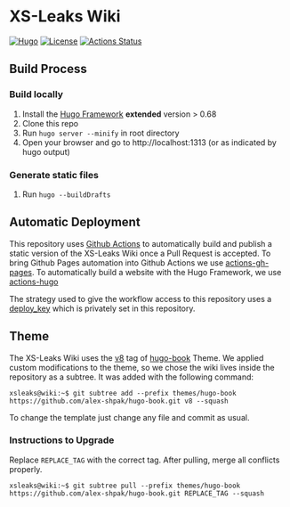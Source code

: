 # XS-Leaks Wiki
[![Hugo](https://img.shields.io/badge/hugo-0.78.1-blue.svg)](https://gohugo.io)
[![License](https://img.shields.io/badge/License-Apache%202.0-blue.svg)](LICENSE)
[![Actions Status](https://github.com/xsleaks/wiki/workflows/GitHub%20Pages/badge.svg)](https://github.com/xsleaks/wiki/actions)

## Build Process

### Build locally

1. Install the [Hugo Framework](https://gohugo.io/getting-started/installing/) **extended** version > 0.68
2. Clone this repo
3. Run `hugo server --minify` in root directory 
4. Open your browser and go to http://localhost:1313 (or as indicated by hugo output)

### Generate static files

1. Run `hugo --buildDrafts`

## Automatic Deployment

This repository uses [Github Actions](https://github.com/features/actions) to automatically build and publish a static version of the XS-Leaks Wiki once a Pull Request is accepted. To bring Github Pages automation into Github Actions we use [actions-gh-pages](https://github.com/peaceiris/actions-gh-pages). To automatically build a website with the Hugo Framework, we use [actions-hugo](https://github.com/peaceiris/actions-hugo)

The strategy used to give the workflow access to this repository uses a [deploy_key](https://github.com/peaceiris/actions-gh-pages#%EF%B8%8F-set-ssh-private-key-deploy_key) which is privately set in this repository.

## Theme

The XS-Leaks Wiki uses the [v8](https://github.com/alex-shpak/hugo-book/releases/tag/v8) tag of [hugo-book](https://github.com/alex-shpak/hugo-book) Theme. We applied custom modifications to the theme, so we chose the wiki lives inside the repository as a subtree. It was added with the following command:

```console
xsleaks@wiki:~$ git subtree add --prefix themes/hugo-book https://github.com/alex-shpak/hugo-book.git v8 --squash
```

To change the template just change any file and commit as usual.

### Instructions to Upgrade

Replace `REPLACE_TAG` with the correct tag. After pulling, merge all conflicts properly.

```console
xsleaks@wiki:~$ git subtree pull --prefix themes/hugo-book https://github.com/alex-shpak/hugo-book.git REPLACE_TAG --squash
```
